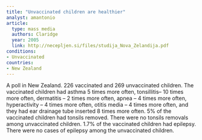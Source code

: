 ```yaml
---
title: "Unvaccinated children are healthier"
analyst: amantonio
article:
  type: mass media
  authors: Claridge
  year: 2005
  link: http://necepljen.si/files/studija_Nova_Zelandija.pdf
conditions:
- Unvaccinated
countries:
- New Zealand
---
```


A poll in New Zealand. 226 vaccinated and 269 unvaccinated children.
The vaccinated children had asthma 5 times more often, tonsillitis– 10 times more often, dermatitis – 2 times more often, apnea – 4 times more often, hyperactivity – 4 times more often, otitis media – 4 times more often, and they had ear drainage tube inserted 8 times more often.
5% of the vaccinated children had tonsils removed. There were no tonsils removals among unvaccinated children.
1.7% of the vaccinated children had epilepsy. There were no cases of epilepsy among the unvaccinated children.
